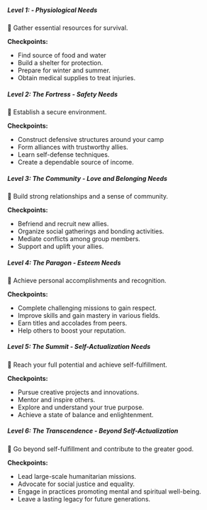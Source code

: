 
##### Level 1: - Physiological Needs

🔵 Gather essential resources for survival.

**Checkpoints:**
  - Find source of food and water
  - Build a shelter for protection.
  - Prepare for winter and summer.
  - Obtain medical supplies to treat injuries.
##### Level 2: The Fortress - Safety Needs

🔵 Establish a secure environment.

**Checkpoints:**
  - Construct defensive structures around your camp
  - Form alliances with trustworthy allies.
  - Learn self-defense techniques.
  - Create a dependable source of income.
##### Level 3: The Community - Love and Belonging Needs

🔵 Build strong relationships and a sense of community.

**Checkpoints:**
  - Befriend and recruit new allies.
  - Organize social gatherings and bonding activities.
  - Mediate conflicts among group members.
  - Support and uplift your allies.

##### Level 4: The Paragon - Esteem Needs

🔵 Achieve personal accomplishments and recognition.

**Checkpoints:**
  - Complete challenging missions to gain respect.
  - Improve skills and gain mastery in various fields.
  - Earn titles and accolades from peers.
  - Help others to boost your reputation.

##### Level 5: The Summit - Self-Actualization Needs

🔵 Reach your full potential and achieve self-fulfillment.

**Checkpoints:**
  - Pursue creative projects and innovations.
  - Mentor and inspire others.
  - Explore and understand your true purpose.
  - Achieve a state of balance and enlightenment.

##### Level 6: The Transcendence - Beyond Self-Actualization

🔵 Go beyond self-fulfillment and contribute to the greater good.

**Checkpoints:**
  - Lead large-scale humanitarian missions.
  - Advocate for social justice and equality.
  - Engage in practices promoting mental and spiritual well-being.
  - Leave a lasting legacy for future generations.
